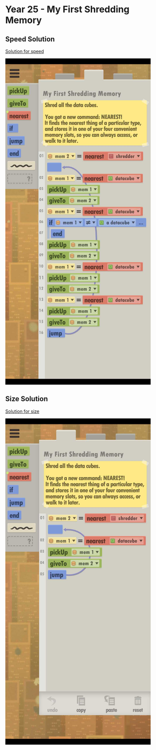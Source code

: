 # Year 25 - My First Shredding Memory

## Speed Solution

[Solution for speed](speedSolution.txt)

![Solution for speed](speedSolution.JPEG "Year 25 - Speed")

## Size Solution

[Solution for size](sizeSolution.txt)

![Solution for size](sizeSolution.JPEG "Year 25 - Size")